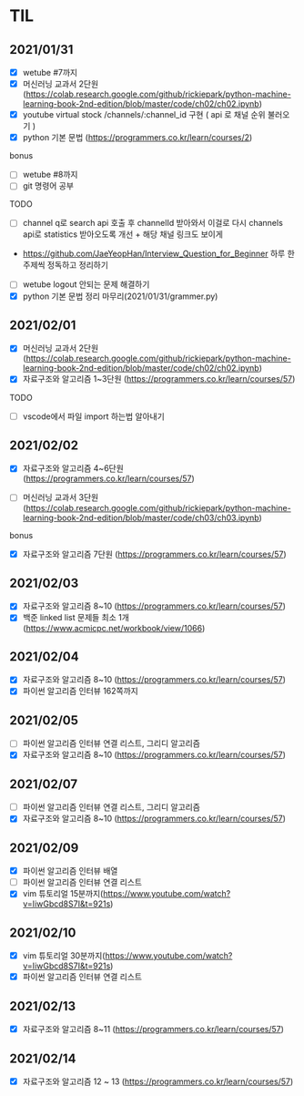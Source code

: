 # TIL

## 2021/01/31

- [x] wetube #7까지
- [x] 머신러닝 교과서 2단원 (https://colab.research.google.com/github/rickiepark/python-machine-learning-book-2nd-edition/blob/master/code/ch02/ch02.ipynb)
- [x] youtube virtual stock /channels/:channel_id 구현 ( api 로 채널 순위 불러오기 )
- [x] python 기본 문법 (https://programmers.co.kr/learn/courses/2)

bonus

- [ ] wetube #8까지
- [ ] git 명령어 공부

TODO

- [ ] channel q로 search api 호출 후 channelId 받아와서 이걸로 다시 channels api로 statistics 받아오도록 개선 + 해당 채널 링크도 보이게
- https://github.com/JaeYeopHan/Interview_Question_for_Beginner 하루 한 주제씩 정독하고 정리하기
- [ ] wetube logout 안되는 문제 해결하기
- [x] python 기본 문법 정리 마무리(2021/01/31/grammer.py)

## 2021/02/01

- [x] 머신러닝 교과서 2단원 (https://colab.research.google.com/github/rickiepark/python-machine-learning-book-2nd-edition/blob/master/code/ch02/ch02.ipynb)
- [x] 자료구조와 알고리즘 1~3단원 (https://programmers.co.kr/learn/courses/57)

TODO

- [ ] vscode에서 파일 import 하는법 알아내기

## 2021/02/02

- [x] 자료구조와 알고리즘 4~6단원 (https://programmers.co.kr/learn/courses/57)

- [ ] 머신러닝 교과서 3단원 (https://colab.research.google.com/github/rickiepark/python-machine-learning-book-2nd-edition/blob/master/code/ch03/ch03.ipynb)

bonus

- [x] 자료구조와 알고리즘 7단원 (https://programmers.co.kr/learn/courses/57)

## 2021/02/03

- [x] 자료구조와 알고리즘 8~10 (https://programmers.co.kr/learn/courses/57)
- [x] 백준 linked list 문제들 최소 1개(https://www.acmicpc.net/workbook/view/1066)

## 2021/02/04

- [x] 자료구조와 알고리즘 8~10 (https://programmers.co.kr/learn/courses/57)
- [x] 파이썬 알고리즘 인터뷰 162쪽까지

## 2021/02/05

- [ ] 파이썬 알고리즘 인터뷰 연결 리스트, 그리디 알고리즘
- [x] 자료구조와 알고리즘 8~10 (https://programmers.co.kr/learn/courses/57)

## 2021/02/07

- [ ] 파이썬 알고리즘 인터뷰 연결 리스트, 그리디 알고리즘
- [x] 자료구조와 알고리즘 8~10 (https://programmers.co.kr/learn/courses/57)

## 2021/02/09

- [x] 파이썬 알고리즘 인터뷰 배열
- [ ] 파이썬 알고리즘 인터뷰 연결 리스트
- [x] vim 튜토리얼 15분까지(https://www.youtube.com/watch?v=IiwGbcd8S7I&t=921s)

## 2021/02/10

- [x] vim 튜토리얼 30분까지(https://www.youtube.com/watch?v=IiwGbcd8S7I&t=921s)
- [x] 파이썬 알고리즘 인터뷰 연결 리스트

## 2021/02/13

- [x] 자료구조와 알고리즘 8~11 (https://programmers.co.kr/learn/courses/57)

## 2021/02/14

- [x] 자료구조와 알고리즘 12 ~ 13 (https://programmers.co.kr/learn/courses/57)
